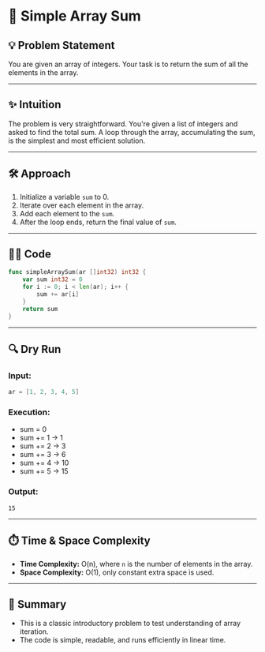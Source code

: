 # 🧮 Simple Array Sum

## 💡 Problem Statement

You are given an array of integers. Your task is to return the sum of all the elements in the array.

---

## ✨ Intuition

The problem is very straightforward. You're given a list of integers and asked to find the total sum. A loop through the array, accumulating the sum, is the simplest and most efficient solution.

---

## 🛠️ Approach

1. Initialize a variable `sum` to 0.
2. Iterate over each element in the array.
3. Add each element to the `sum`.
4. After the loop ends, return the final value of `sum`.

---

## 🧑‍💻 Code

```go
func simpleArraySum(ar []int32) int32 {
    var sum int32 = 0 
    for i := 0; i < len(ar); i++ {
        sum += ar[i]
    }
    return sum
}
```

---

## 🔍 Dry Run

### Input:

```go
ar = [1, 2, 3, 4, 5]
```

### Execution:

* sum = 0
* sum += 1 → 1
* sum += 2 → 3
* sum += 3 → 6
* sum += 4 → 10
* sum += 5 → 15

### Output:

```
15
```

---

## ⏱️ Time & Space Complexity

* **Time Complexity:** O(n), where `n` is the number of elements in the array.
* **Space Complexity:** O(1), only constant extra space is used.

---

## 📘 Summary

* This is a classic introductory problem to test understanding of array iteration.
* The code is simple, readable, and runs efficiently in linear time.


